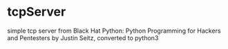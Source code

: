 # tcpServer
simple tcp server from Black Hat Python: Python Programming for Hackers and Pentesters by Justin Seitz, converted to python3
